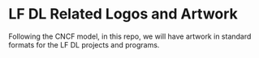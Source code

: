 # LF DL Related Logos and Artwork 
Following the CNCF model, in this repo, we will have artwork in standard formats for the LF DL projects and programs.
